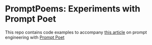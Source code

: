 # PromptPoems: Experiments with Prompt Poet

This repo contains code examples to accompany [this article](https://michaeltrestman.github.io/prompt-poetry/) on prompt engineering with [Prompt Poet](https://github.com/character-ai/prompt-poet)
